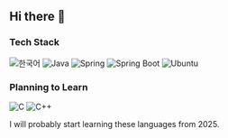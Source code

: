 ## Hi there 👋

<!--
**imsukju/imsukju** is a ✨ _special_ ✨ repository because its `README.md` (this file) appears on your GitHub profile.

Here are some ideas to get you started:

- 🔭 I’m currently working on ...
- 🌱 I’m currently learning ...
- 👯 I’m looking to collaborate on ...
- 🤔 I’m looking for help with ...
- 💬 Ask me about ...
- 📫 How to reach me: ...
- 😄 Pronouns: ...
- ⚡ Fun fact: ...
-->
### Tech Stack
![한국어](https://img.shields.io/badge/한국어-3776AB?style=flat)
![Java](https://img.shields.io/badge/Java-007396?style=flat&logo=java&logoColor=white)
![Spring](https://img.shields.io/badge/Spring-6DB33F?style=flat&logo=spring&logoColor=white)
![Spring Boot](https://img.shields.io/badge/Spring%20Boot-6DB33F?style=flat&logo=springboot&logoColor=white)
![Ubuntu](https://img.shields.io/badge/Ubuntu-E95420?style=flat&logo=ubuntu&logoColor=white)


### Planning to Learn 

![C](https://img.shields.io/badge/C-A8B9CC?style=flat&logo=c&logoColor=white)
![C++](https://img.shields.io/badge/C++-00599C?style=flat&logo=c%2B%2B&logoColor=white)  

I will probably start learning these languages from 2025.
